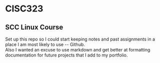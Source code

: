 # CISC323
## SCC Linux Course 

Set up this repo so I could start keeping notes and past assignments in a place I am most likely to use -- Github. <br>
Also I wanted an excuse to use markdown and get better at formatting documentation for future projects that I add to my portfolio.
